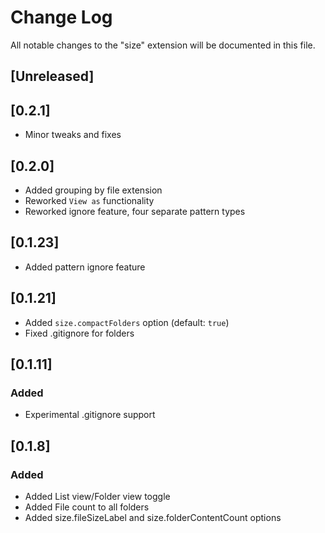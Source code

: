 # Change Log

All notable changes to the "size" extension will be documented in this file.

## [Unreleased]

## [0.2.1]

- Minor tweaks and fixes

## [0.2.0]

- Added grouping by file extension
- Reworked `View as` functionality
- Reworked ignore feature, four separate pattern types

## [0.1.23]

- Added pattern ignore feature

## [0.1.21]

- Added `size.compactFolders` option (default: `true`)
- Fixed .gitignore for folders

## [0.1.11]

### Added

- Experimental .gitignore support

## [0.1.8]

### Added

- Added List view/Folder view toggle
- Added File count to all folders
- Added size.fileSizeLabel and size.folderContentCount options